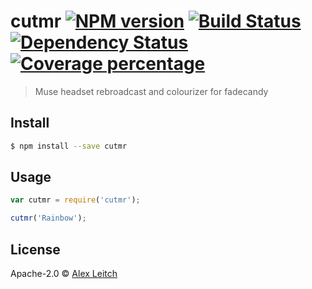 # cutmr [![NPM version][npm-image]][npm-url] [![Build Status][travis-image]][travis-url] [![Dependency Status][daviddm-image]][daviddm-url] [![Coverage percentage][coveralls-image]][coveralls-url]
> Muse headset rebroadcast and colourizer for fadecandy


## Install

```sh
$ npm install --save cutmr
```


## Usage

```js
var cutmr = require('cutmr');

cutmr('Rainbow');
```

## License

Apache-2.0 © [Alex Leitch](alexleitch.com)


[npm-image]: https://badge.fury.io/js/cutmr.svg
[npm-url]: https://npmjs.org/package/cutmr
[travis-image]: https://travis-ci.org/pretentiousgit/cutmr.svg?branch=master
[travis-url]: https://travis-ci.org/pretentiousgit/cutmr
[daviddm-image]: https://david-dm.org/pretentiousgit/cutmr.svg?theme=shields.io
[daviddm-url]: https://david-dm.org/pretentiousgit/cutmr
[coveralls-image]: https://coveralls.io/repos/pretentiousgit/cutmr/badge.svg
[coveralls-url]: https://coveralls.io/r/pretentiousgit/cutmr
